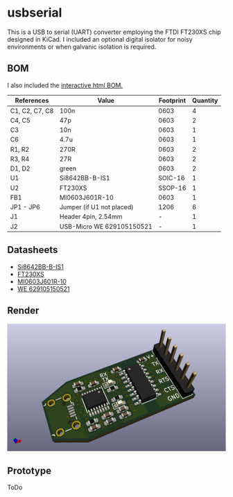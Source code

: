 # usbserial

This is a USB to serial (UART) converter employing the FTDI FT230XS chip designed in KiCad. I 
included an optional digital isolator for noisy environments or when galvanic 
isolation is required. 

## BOM

I also included the [interactive html BOM.](usbserial.html)

| References     | Value                     | Footprint | Quantity |
|----------------|---------------------------|-----------|----------|
| C1, C2, C7, C8 | 100n                      | 0603      | 4        |
| C4, C5         | 47p                       | 0603      | 2        |
| C3             | 10n                       | 0603      | 1        |
| C6             | 4.7u                      | 0603      | 1        |
| R1, R2         | 270R                      | 0603      | 2        |
| R3, R4         | 27R                       | 0603      | 2        |
| D1, D2         | green                     | 0603      | 2        |
| U1             | Si8642BB-B-IS1            | SOIC-16   | 1        |
| U2             | FT230XS                   | SSOP-16   | 1        |
| FB1            | MI0603J601R-10            | 0603      | 1        |
| JP1 - JP6      | Jumper (if U1 not placed) | 1206      | 6        |
| J1             | Header 4pin, 2.54mm       | -         | 1        |
| J2             | USB-Micro WE 629105150521 | -         | 1        |

## Datasheets

* [Si8642BB-B-IS1](www.silabs.com/documents/public/data-sheets/si864x-datasheet.pdf)
* [FT230XS](www.ftdichip.com/Support/Documents/DataSheets/ICs/DS_FT230X.pdf)
* [MI0603J601R-10](www.laird.com/sites/default/files/2019-04/MI0603J601R-10_0.pdf)
* [WE 629105150521](www.we-online.com/catalog/en/COM_MICRO_SMT_TYPE_B_HORIZONTAL_HIGH_CURRENT/)

## Render

![usbserial render](usbserial.png)

## Prototype

ToDo
